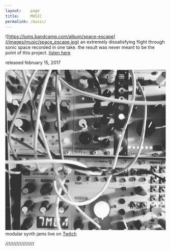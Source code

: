 ```yaml
---
layout:    page
title:     MUSIC
permalink: /music/
---
```


![https://lums.bandcamp.com/album/space-escape](/images/music/space_escape.jpg)
an extremely dissatisfying flight through sonic space recorded in one take. the result was never meant to be the point of this project. [listen here](https://lums.bandcamp.com/album/space-escape)

released february 15, 2017




![](/images/music/modular.jpg)
modular synth jams live on
[Twitch](https://www.twitch.tv/lums_/)

//////////////////